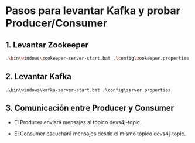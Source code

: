 # Pasos para levantar Kafka y probar Producer/Consumer

## 1. Levantar Zookeeper

```bash
.\bin\windows\zookeeper-server-start.bat .\config\zookeeper.properties
```

## 2. Levantar Kafka

```
.\bin\windows\kafka-server-start.bat .\config\server.properties
```

## 3. Comunicación entre Producer y Consumer

- El Producer enviará mensajes al tópico devs4j-topic.

- El Consumer escuchará mensajes desde el mismo tópico devs4j-topic.

